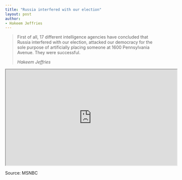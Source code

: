 ```yaml
---
title: "Russia interfered with our election"
layout: post
author:
- Hakeem Jeffries
---
```


> First of all, 17 different intelligence agencies have concluded that Russia interfered with our election, attacked our democracy for the sole purpose of artificially placing someone at 1600 Pennsylvania Avenue. They were successful.
>
> <cite>Hakeem Jeffries</cite>

<iframe width="560" height="315" src="https://grabien.com/getmedia.php?id=1729797&#038;key=977e5138b07a11df9eaad86b7a9bb859&#038;userid=17087"></iframe>

Source: MSNBC
